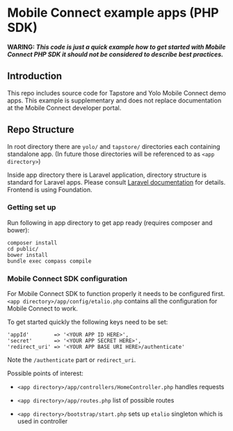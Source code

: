 # Mobile Connect example apps (PHP SDK)

**WARING: *This code is just a quick example how to get started with Mobile Connect PHP SDK it should not be considered to describe best practices.***

## Introduction
This repo includes source code for Tapstore and Yolo Mobile Connect demo apps. This example is supplementary and does not replace documentation at the Mobile Connect developer portal.

## Repo Structure
In root directory there are ```yolo/``` and ```tapstore/``` directories each containing standalone app. (In future those directories will be referenced to as ```<app directory>```)

Inside app directory there is Laravel application, directory structure is standard for Laravel apps. Please consult [Laravel documentation](http://laravel.com/docs/5.1) for details. Frontend is using Foundation.

### Getting set up
Run following in app directory to get app ready (requires composer and bower):

	composer install
	cd public/
	bower install
	bundle exec compass compile

### Mobile Connect SDK configuration
For Mobile Connect SDK to function properly it needs to be configured first. ```<app directory>/app/config/etalio.php``` contains all the configuration for Mobile Connect to work.

To get started quickly the following keys need to be set:

	'appId'        => '<YOUR APP ID HERE>',
	'secret'       => '<YOUR APP SECRET HERE>',
	'redirect_uri' => '<YOUR APP BASE URI HERE>/authenticate'

Note the ```/authenticate``` part or ```redirect_uri```. 

Possible points of interest:


- ```<app directory>/app/controllers/HomeController.php``` 
	handles requests

- ```<app directory>/app/routes.php``` 
	list of possible routes

- ```<app directory>/bootstrap/start.php```
	sets up ```etalio``` singleton which is used in controller

